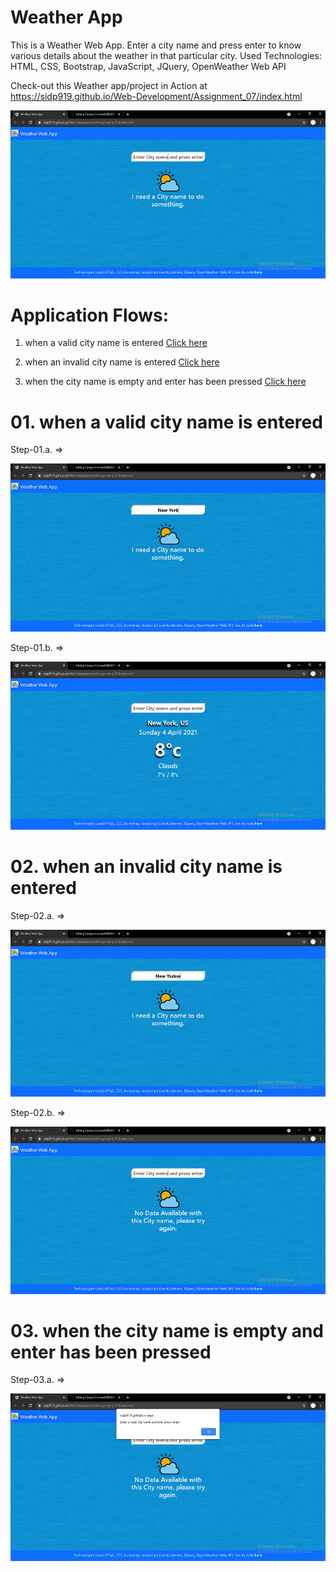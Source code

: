 # Weather App
This is a Weather Web App. Enter a city name and press enter to know various details about the weather in that particular city.
Used Technologies: HTML, CSS, Bootstrap, JavaScript, JQuery, OpenWeather Web API

Check-out this Weather app/project in Action at https://sidp919.github.io/Web-Development/Assignment_07/index.html

![Normal Screenshot](https://github.com/SidP919/Web-Development/blob/master/Assignment_07/images/screenshot01.png)

# Application Flows:

01. when a valid city name is entered [Click here](https://github.com/SidP919/Web-Development/tree/master/Assignment_07#01-when-a-valid-city-name-is-entered)

02. when an invalid city name is entered [Click here](https://github.com/SidP919/Web-Development/tree/master/Assignment_07#02-when-an-invalid-city-name-is-entered)

03. when the city name is empty and enter has been pressed [Click here](https://github.com/SidP919/Web-Development/tree/master/Assignment_07#03-when-the-city-name-is-empty-and-enter-has-been-pressed)



# 01. when a valid city name is entered
  
  Step-01.a. =>
  
  ![valid city flow img-01](https://github.com/SidP919/Web-Development/blob/master/Assignment_07/images/screenshot02.png)
  
  
  Step-01.b. =>
  
  ![valid city flow img-02](https://github.com/SidP919/Web-Development/blob/master/Assignment_07/images/screenshot03.png)


# 02. when an invalid city name is entered
  
  Step-02.a. =>
  
  ![invalid city flow img-01](https://github.com/SidP919/Web-Development/blob/master/Assignment_07/images/screenshot04.png)
  
  
  Step-02.b. =>
  
  ![invalid city flow img-02](https://github.com/SidP919/Web-Development/blob/master/Assignment_07/images/screenshot05.png)


# 03. when the city name is empty and enter has been pressed
  
  Step-03.a. =>
  
  ![empty city flow img-01](https://github.com/SidP919/Web-Development/blob/master/Assignment_07/images/screenshot06.png)
  
  
